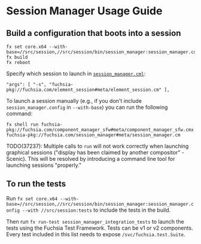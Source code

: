 # Session Manager Usage Guide

## Build a configuration that boots into a session

```
fx set core.x64 --with-base=//src/session,//src/session/bin/session_manager:session_manager.config
fx build
fx reboot
```

Specify which session to launch in [`session_manager.cml`](session_manager/meta/session_manager.cml):

```
"args": [ "-s", "fuchsia-pkg://fuchsia.com/element_session#meta/element_session.cm" ],
```

To launch a session manually (e.g., if you don't include `session_manager.config` in `--with-base`) you can run the following command:

```
fx shell run fuchsia-pkg://fuchsia.com/component_manager_sfw#meta/component_manager_sfw.cmx fuchsia-pkg://fuchsia.com/session_manager#meta/session_manager.cm
```

TODO(37237): Multiple calls to `run` will not work correctly when launching graphical sessions ("display has been claimed by another compositor" - Scenic). This will be resolved by introducing a command line tool for launching sessions "properly."

## To run the tests

Run `fx set core.x64 --with-base=//src/session,//src/session/bin/session_manager:session_manager.config --with //src/session:tests` to include the tests in the build.

Then run `fx run-test session_manager_integration_tests` to launch the tests using the Fuchsia Test Framework. Tests can be v1 or v2 components. Every test included in this list needs to expose `/svc/fuchsia.test.Suite`.
